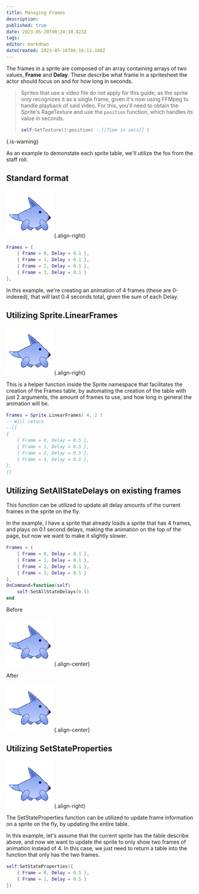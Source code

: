 ```yaml
---
title: Managing Frames
description: 
published: true
date: 2023-05-20T00:24:10.823Z
tags: 
editor: markdown
dateCreated: 2023-05-16T06:16:11.168Z
---
```


The frames in a sprite are composed of an array containing arrays of two values, **Frame** and **Delay**. These describe what frame in a spritesheet the actor should focus on and for how long in seconds.

> Sprites that use a video file do not apply for this guide, as the sprite only recognizes it as a single frame, given it's now using FFMpeg to handle playback of said video. For this, you'll need to obtain the Sprite's RageTexture and use the `position` function, which handles its value in seconds.
> 
> ```lua
> self:GetTexture():position( --[[Time in secs]] )
> ```
{.is-warning}

As an example to demonstate each sprite table, we'll utilize the fox from the staff roll.

## Standard format

![fox.gif](/resources/actors/sprite/fox.gif){.align-right}

```lua
Frames = {
	{ Frame = 0, Delay = 0.1 },
	{ Frame = 1, Delay = 0.1 },
	{ Frame = 2, Delay = 0.1 },
	{ Frame = 3, Delay = 0.1 }
},
```

In this example, we're creating an animation of 4 frames (these are 0-indexed), that will last 0.4 seconds total, given the sum of each Delay.

## Utilizing Sprite.LinearFrames

![fox-4.gif](/resources/actors/sprite/fox-4.gif){.align-right}

This is a helper function inside the Sprite namespace that facilitates the creation of the Frames table, by automating the creation of the table with just 2 arguments, the amount of frames to use, and how long in general the animation will be.

```lua
Frames = Sprite.LinearFrames( 4, 2 )
-- Will return
--[[
{
	{ Frame = 0, Delay = 0.5 },
	{ Frame = 1, Delay = 0.5 },
	{ Frame = 2, Delay = 0.5 },
	{ Frame = 3, Delay = 0.5 },
},
]]
```

## Utilizing SetAllStateDelays on existing frames
This function can be utilized to update all delay amounts of the current frames in the sprite on the fly.

In the example, I have a sprite that already loads a sprite that has 4 frames, and plays on 0.1 second delays, making the animation on the top of the page, but now we want to make it slightly slower.

```lua
Frames = {
	{ Frame = 0, Delay = 0.1 },
	{ Frame = 1, Delay = 0.1 },
	{ Frame = 2, Delay = 0.1 },
	{ Frame = 3, Delay = 0.1 }
},
OnCommand=function(self)
	self:SetAllStateDelays(0.5)
end
```

Before

![fox.gif](/resources/actors/sprite/fox.gif){.align-center}

After

![fox-4.gif](/resources/actors/sprite/fox-4.gif){.align-center}

## Utilizing SetStateProperties

![fox-2.gif](/resources/actors/sprite/fox-2.gif){.align-right}

The SetStateProperties function can be utilized to update frame information on a sprite on the fly, by updating the entire table.

In this example, let's assume that the current sprite has the table describe above, and now we want to update the sprite to only show two frames of animation instead of 4. In this case, we just need to return a table into the function that only has the two frames.


```lua
self:SetStateProperties({
	{ Frame = 0, Delay = 0.5 },
	{ Frame = 1, Delay = 0.5 }
})
```